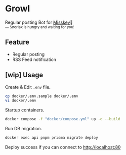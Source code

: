 # Growl

Regular posting Bot for [Misskey](https://misskey-hub.net/):bell:\
<small>― Snorlax is hungry and waiting for you!</small>

## Feature

- Regular posting
- RSS Feed notification

## [wip] Usage

Create & Edit `.env` file.

```bash
cp docker/.env.sample docker/.env
vi docker/.env
```

Startup containers.

```bash
docker compose -f "docker/compose.yml" up -d --build
```

Run DB migration.

```bash
docker exec api pnpm prisma migrate deploy
```

Deploy success if you can connect to <http://localhost:80>
